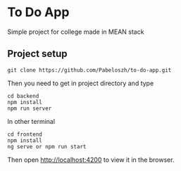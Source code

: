 # To Do App

Simple project for college made in MEAN stack

## Project setup

```
git clone https://github.com/Pabeloszh/to-do-app.git
```

Then you need to get in project directory and type

```
cd backend
npm install
npm run server
```

In other terminal

```
cd frontend
npm install
ng serve or npm run start
```

Then open [http://localhost:4200](http://localhost:4200) to view it in the browser.
